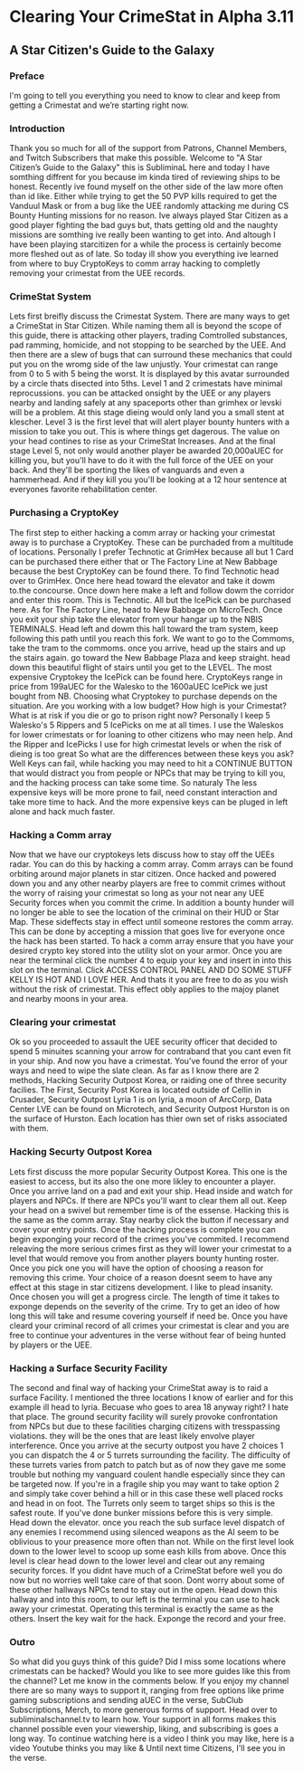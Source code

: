 # Clearing Your CrimeStat in Alpha 3.11
## A Star Citizen's Guide to the Galaxy

### Preface
I'm going to tell you everything you need to know to clear and keep from getting a Crimestat and we’re starting right now.

### Introduction
Thank you so much for all of the support from Patrons, Channel Members, and Twitch Subscribers that make this possible. Welcome to "A Star Citizen’s Guide to the Galaxy" this is SubliminaL here and today I have somthing diffrent for you because im kinda tired of reviewing ships to be honest. Recently ive found myself on the other side of the law more often than id like. Either while trying to get the 50 PVP kills required to get the Vanduul Mask or from a bug like the UEE randomly attacking me during CS Bounty Hunting missions for no reason. Ive always played Star Citizen as a good player fighting the bad guys but, thats getting old and the naughty missions are somthing ive really been wanting to get into. And altough I have been playing starcitizen for a while the process is certainly become more fleshed out as of late. So today ill show you everything ive learned from where to buy CryptoKeys to comm array hacking to completly removing your crimestat from the UEE records.

### CrimeStat System
Lets first breifly discuss the Crimestat System. There are many ways to get a CrimeStat in Star Citizen. While naming them all is beyond the scope of this guide, there is attacking other players, trading Comtrolled substances, pad ramming, homicide, and not stopping to be searched by the UEE. And then there are a slew of bugs that can surround these mechanics that could put you on the wromg side of the law unjustly. Your crimestat can range from 0 to 5 with 5 being the worst. It is displayed by this avatar surrounded by a circle thats disected into 5ths. Level 1 and 2 crimestats have minimal reprocussions. you can be attacked onsight by the UEE or any players nearby and landing safely at any spaceports other than grimhex or levski will be a problem. At this stage dieing would only land you a small stent at klescher. Level 3 is the first level that will alert player bounty hunters with a mission to take you out. This is where things get dagerous. The value on your head contines to rise as your CrimeStat Increases. And at the final stage Level 5, not only would another player be awarded 20,000aUEC for killing you, but you'll have to do it with the full force of the UEE on your back. And they'll be sporting the likes of  vanguards and even a hammerhead. And if they kill you you'll be looking at a 12 hour sentence at everyones favorite rehabilitation center.

### Purchasing a CryptoKey
The first step to either hacking a comm array or hacking your crimestat away is to purchase a CryptoKey. These can be purchaded from a multitude of  locations. Personally I prefer Technotic at GrimHex because all but 1 Card can be purchased there either that or The Factory Line at New Babbage because the best CryptoKey can be found there. To find Technotic head over to GrimHex. Once here head toward the elevator and take it dowm to.the concourse. Once down here make a left and follow dowm the corridor and enter this room. This is Technotic. All but the IcePick can be purchased here. As for The Factory Line, head to New Babbage on MicroTech. Once you exit your ship take the elevator from your hangar up to the NBIS TERMINALS. Head left and dowm this hall toward the tram system, keep following this path until you reach this fork. We want to go to the Commoms, take the tram to the commoms. once you arrive, head up the stairs and up the stairs again. go toward the New Babbage Plaza and keep straight. head down this beautiful flight of stairs until you get to the LEVEL. The most expensive Cryptokey the IcePick can be found here. CryptoKeys range in price from 199aUEC for the Walesko to the 1600aUEC IcePick we just bought from NB. Choosing what Cryptokey to purchase depends on the situation. Are you working with a low budget? How high is your Crimestat? What is at risk if you die or go to prison right now? Personally I keep 5 Walesko's  5 Rippers and 5 IcePicks on me at all times. I use the Waleskos for lower crimestats or for loaning to other citizens who may neen help. And the Ripper and IcePicks I use for high crimestat levels or when the risk of dieing is too great So what are the differences between these keys you ask? Well Keys can fail, while hacking you may need to hit a CONTINUE BUTTON that would distract you from people or NPCs that may be trying to kill you, and the hacking process can take some time. So naturaly The less expensive keys will be more prone to fail, need constant interaction and take more time to hack. And the more expensive keys can be pluged in left alone and hack much faster.

### Hacking a Comm array
Now that we have our cryptokeys lets discuss how to stay off the UEEs radar. You can do this by hacking a comm array. Comm arrays can be found orbiting around major planets in star citizen. Once hacked and powered down you and any other nearby players are free to commit crimes without the worry of raising your crimestat so long as your not near any UEE Security forces when you commit the crime. In addition a bounty hunder will no longer be able to see the location of the criminal on their HUD or Star Map. These sideffects stay in effect until someone restores the comm array. This can be done by accepting a mission that goes live for everyone once the hack has been started. To hack a comm array ensure that you have your desired crypto key stored into the utility slot on your armor. Once you are near the terminal click the number 4 to equip your key and insert in into this slot on the terminal. Click ACCESS CONTROL PANEL AND DO SOME STUFF KELLY IS HOT AND I LOVE HER. And thats it you are free to do as you wish without the risk of crimestat. This effect obly applies to the majoy planet and nearby moons in your area.

### Clearing your crimestat
Ok so you proceeded to assault the UEE security officer that decided to spend 5 minuites scanning your arrow for contraband that you cant even fit in your ship. And now you have a crimestat. You've found the error of your ways and need to wipe the slate clean. As far as I know there are 2 methods, Hacking Security Outpost Korea, or raiding one of three security facilies. The First, Security Post Korea is located outside of Cellin in Crusader, Security Outpost Lyria 1 is on lyria, a moon of ArcCorp, Data Center LVE can be found on Microtech, and Security Outpost Hurston is on the surface of Hurston. Each location has thier own set of risks associated with them.

### Hacking Securty Outpost Korea
Lets first discuss the more popular Security Outpost Korea. This one is the easiest to access, but its also the one more likley to encounter a player. Once you arrive land on a pad and exit your ship. Head inside and watch for players and NPCs. If there are NPCs you'll want to clear them all out. Keep your head on a swivel but remember time is of the essense. Hacking this is the same as the comm array. Stay nearby click the button if necessary and cover your entry points. Once the hacking process is complete you can begin exponging your record of the crimes you've commited. I recommend releaving the more serious crimes first as they will lower your crimestat to a level that would remove you from another players bounty hunting roster. Once you pick one you will have the option of choosing a reason for removing this crime. Your choice of a reason doesnt seem to have any effect at this stage in star citizens development. I like to plead insanity. Once chosen you will get a progress circle. The length of time it takes to exponge depends on the severity of the crime. Try to get an ideo of how long this will take and resume covering yourself if need be. Once you have cleard your criminal record of all crimes your crimestat is clear and you are free to continue your adventures in the verse without fear of being hunted by players or the UEE.

### Hacking a Surface Security Facility
The second and final way of hacking your CrimeStat away is to raid a surface Facility. I mentioned the three locations I know of earlier and for this example ill head to lyria. Becuase who goes to area 18 anyway right? I hate that place. The ground security facility will surely provoke confrontation from NPCs but due to these facilities charging citizens with tresspassing violations. they will be the ones that are least likely envolve player interference. Once you arrive at the securty outpost you have 2 choices 1 you can dispatch the 4 or 5 turrets surrounding the facility. The difficulty of these turrets varies from patch to patch but as of now they gave me some trouble but nothing my vanguard coulent handle especially since they can be targeted now. If you're in a fragile ship you may want to take option 2 and simply take cover behind a hill or in this case these well placed rocks and head in on foot. The Turrets only seem to target ships so this is the safest route. If you've done bunker missions before this is very simple. Head down the elevator. once you reach the sub surface level dispatch of any enemies I recommend using silenced weapons as the AI seem to be oblivious to your preasence more often than not. While on the first level look down to the lower level to scoop up some eash kills from above. Once this level is clear head down to the lower level and clear out any remaing security forces. If you didnt have much of a CrimeStat before well you do now but no worries well take care of that soon. Dont worry about some of these other hallways NPCs tend to stay out in the open. Head down this hallway and into this room, to our left is the terminal you can use to hack away your crimestat. Operating this terminal is exactly the same as the others. Insert the key wait for the hack. Exponge the record and your free.

### Outro
So what did you guys think of this guide? Did I miss some locations where crimestats can be hacked? Would you like to see more guides like this from the channel? Let me know in the comments below. If you enjoy my channel there are so many ways to support it, ranging from free options like prime gaming subscriptions and sending aUEC in the verse, SubClub Subscriptions, Merch, to more generous forms of support. Head over to subliminalschannel.tv to learn how. Your support in all forms makes this channel possible even your viewership, liking, and subscribing is goes a long way. To continue watching here is a video I think you may like, here is a video Youtube thinks you may like & Until next time Citizens, I'll see you in the verse.